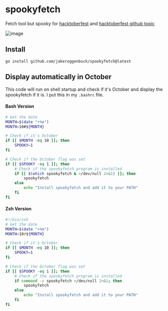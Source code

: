 # spookyfetch
Fetch tool but spooky for [hacktoberfest](https://hacktoberfest.com/) and [hacktoberfest github topic](https://github.com/topics/hacktoberfest)

![image](https://user-images.githubusercontent.com/35516367/193947726-3b234a67-4109-4c08-91b8-a5c27b799930.png)

## Install
```
go install github.com/jakeroggenbuck/spookyfetch@latest
```

## Display automatically in October

This code will run on shell startup and check if it's October and display the spookyfetch if it is. I put this in my `.bashrc` file.

#### Bash Version

```sh
# Get the date
MONTH=$(date "+%m")
MONTH=10#${MONTH}

# Check if it's October
if [[ $MONTH -eq 10 ]]; then
	SPOOKY=1
fi

# Check if the October flag was set
if [[ $SPOOKY -eq 1 ]]; then
	# Check if the spookyfetch program is installed
	if [[ $(which spookyfetch & >/dev/null 2>&1) ]]; then
		spookyfetch
	else
		echo "Install spookyfetch and add it to your PATH"
	fi
fi
```

#### Zsh Version

```zsh
#!/bin/zsh
# Get the date
MONTH=$(date "+%m")
MONTH=10#${MONTH}

# Check if it's October
if [[ $MONTH -eq 10 ]]; then
	SPOOKY=1
fi

# Check if the October flag was set
if [[ $SPOOKY -eq 1 ]]; then
	# Check if the spookyfetch program is installed
	if command -v spookyfetch >/dev/null 2>&1; then
		spookyfetch
	else
		echo "Install spookyfetch and add it to your PATH"
	fi
fi
```
